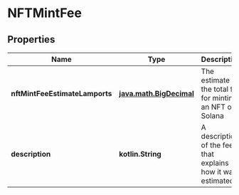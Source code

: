 
# NFTMintFee

## Properties
Name | Type | Description | Notes
------------ | ------------- | ------------- | -------------
**nftMintFeeEstimateLamports** | [**java.math.BigDecimal**](java.math.BigDecimal.md) | The estimate of the total fee for minting an NFT on Solana |  [optional]
**description** | **kotlin.String** | A description of the fee that explains how it was estimated |  [optional]



